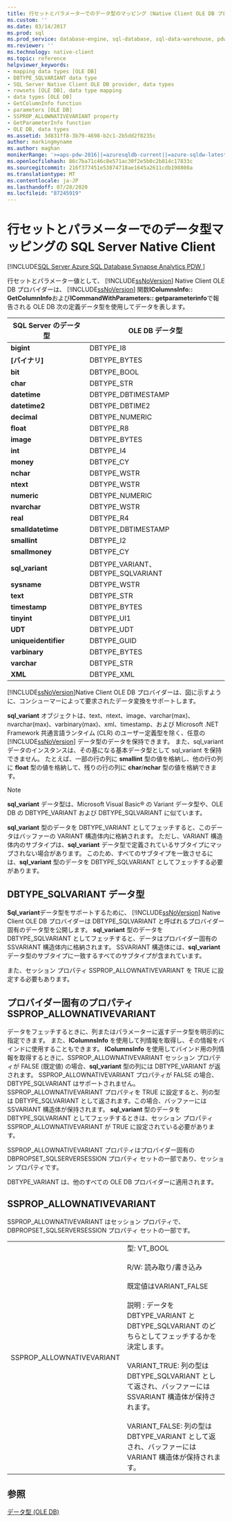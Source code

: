 ```yaml
---
title: 行セットとパラメーターでのデータ型のマッピング (Native Client OLE DB プロバイダー) |Microsoft Docs
ms.custom: ''
ms.date: 03/14/2017
ms.prod: sql
ms.prod_service: database-engine, sql-database, sql-data-warehouse, pdw
ms.reviewer: ''
ms.technology: native-client
ms.topic: reference
helpviewer_keywords:
- mapping data types [OLE DB]
- DBTYPE_SQLVARIANT data type
- SQL Server Native Client OLE DB provider, data types
- rowsets [OLE DB], data type mapping
- data types [OLE DB]
- GetColumnInfo function
- parameters [OLE DB]
- SSPROP_ALLOWNATIVEVARIANT property
- GetParameterInfo function
- OLE DB, data types
ms.assetid: 3d831ff8-3b79-4698-b2c1-2b5dd2f8235c
author: markingmyname
ms.author: maghan
monikerRange: '>=aps-pdw-2016||=azuresqldb-current||=azure-sqldw-latest||>=sql-server-2016||=sqlallproducts-allversions||>=sql-server-linux-2017||=azuresqldb-mi-current'
ms.openlocfilehash: 86c7ba71c46c8e571ac30f2e5b0c2b814c17833c
ms.sourcegitcommit: 216f377451e53874718ae1645a2611cdb198808a
ms.translationtype: MT
ms.contentlocale: ja-JP
ms.lasthandoff: 07/28/2020
ms.locfileid: "87245919"
---
```

# <a name="sql-server-native-client-data-type-mapping-in-rowsets-and-parameters"></a>行セットとパラメーターでのデータ型マッピングの SQL Server Native Client
[!INCLUDE[SQL Server Azure SQL Database Synapse Analytics PDW ](../../includes/applies-to-version/sql-asdb-asdbmi-asa-pdw.md)]

  行セットとパラメーター値として、 [!INCLUDE[ssNoVersion](../../includes/ssnoversion-md.md)] Native Client OLE DB プロバイダーは、 [!INCLUDE[ssNoVersion](../../includes/ssnoversion-md.md)] 関数**IColumnsInfo:: GetColumnInfo**および**ICommandWithParameters:: getparameterinfo**で報告される OLE DB 次の定義データ型を使用してデータを表します。  
  
|SQL Server のデータ型|OLE DB データ型|  
|--------------------------|----------------------|  
|**bigint**|DBTYPE_I8|  
|**[バイナリ]**|DBTYPE_BYTES|  
|**bit**|DBTYPE_BOOL|  
|**char**|DBTYPE_STR|  
|**datetime**|DBTYPE_DBTIMESTAMP|  
|**datetime2**|DBTYPE_DBTIME2|  
|**decimal**|DBTYPE_NUMERIC|  
|**float**|DBTYPE_R8|  
|**image**|DBTYPE_BYTES|  
|**int**|DBTYPE_I4|  
|**money**|DBTYPE_CY|  
|**nchar**|DBTYPE_WSTR|  
|**ntext**|DBTYPE_WSTR|  
|**numeric**|DBTYPE_NUMERIC|  
|**nvarchar**|DBTYPE_WSTR|  
|**real**|DBTYPE_R4|  
|**smalldatetime**|DBTYPE_DBTIMESTAMP|  
|**smallint**|DBTYPE_I2|  
|**smallmoney**|DBTYPE_CY|  
|**sql_variant**|DBTYPE_VARIANT、DBTYPE_SQLVARIANT|  
|**sysname**|DBTYPE_WSTR|  
|**text**|DBTYPE_STR|  
|**timestamp**|DBTYPE_BYTES|  
|**tinyint**|DBTYPE_UI1|  
|**UDT**|DBTYPE_UDT|  
|**uniqueidentifier**|DBTYPE_GUID|  
|**varbinary**|DBTYPE_BYTES|  
|**varchar**|DBTYPE_STR|  
|**XML**|DBTYPE_XML|  
  
 [!INCLUDE[ssNoVersion](../../includes/ssnoversion-md.md)]Native Client OLE DB プロバイダーは、図に示すように、コンシューマーによって要求されたデータ変換をサポートします。  
  
 **sql_variant** オブジェクトは、text、ntext、image、varchar(max)、nvarchar(max)、varbinary(max)、xml、timestamp、および Microsoft .NET Framework 共通言語ランタイム (CLR) のユーザー定義型を除く、任意の [!INCLUDE[ssNoVersion](../../includes/ssnoversion-md.md)] データ型のデータを保持できます。 また、sql_variant データのインスタンスは、その基になる基本データ型として sql_variant を保持できません。 たとえば、一部の行の列に **smallint** 型の値を格納し、他の行の列に **float** 型の値を格納して、残りの行の列に **char**/**nchar** 型の値を格納できます。  
  
> [!NOTE]  
>  **sql_variant** データ型は、Microsoft Visual Basic® の Variant データ型や、OLE DB の DBTYPE_VARIANT および DBTYPE_SQLVARIANT に似ています。  
  
 **sql_variant** 型のデータを DBTYPE_VARIANT としてフェッチすると、このデータはバッファーの VARIANT 構造体内に格納されます。 ただし、VARIANT 構造体内のサブタイプは、**sql_variant** データ型で定義されているサブタイプにマップされない場合があります。 このため、すべてのサブタイプを一致させるには、**sql_variant** 型のデータを DBTYPE_SQLVARIANT としてフェッチする必要があります。  
  
## <a name="dbtype_sqlvariant-data-type"></a>DBTYPE_SQLVARIANT データ型  
 **Sql_variant**データ型をサポートするために、 [!INCLUDE[ssNoVersion](../../includes/ssnoversion-md.md)] Native Client OLE DB プロバイダーは DBTYPE_SQLVARIANT と呼ばれるプロバイダー固有のデータ型を公開します。 **sql_variant** 型のデータを DBTYPE_SQLVARIANT としてフェッチすると、データはプロバイダー固有の SSVARIANT 構造体内に格納されます。 SSVARIANT 構造体には、**sql_variant** データ型のサブタイプに一致するすべてのサブタイプが含まれています。  
  
 また、セッション プロパティ SSPROP_ALLOWNATIVEVARIANT を TRUE に設定する必要もあります。  
  
## <a name="provider-specific-property-ssprop_allownativevariant"></a>プロバイダー固有のプロパティ SSPROP_ALLOWNATIVEVARIANT  
 データをフェッチするときに、列またはパラメーターに返すデータ型を明示的に指定できます。 また、**IColumnsInfo** を使用して列情報を取得し、その情報をバインドに使用することもできます。 **IColumnsInfo** を使用してバインド用の列情報を取得するときに、SSPROP_ALLOWNATIVEVARIANT セッション プロパティが FALSE (既定値) の場合、**sql_variant** 型の列には DBTYPE_VARIANT が返されます。 SSPROP_ALLOWNATIVEVARIANT プロパティが FALSE の場合、DBTYPE_SQLVARIANT はサポートされません。 SSPROP_ALLOWNATIVEVARIANT プロパティを TRUE に設定すると、列の型は DBTYPE_SQLVARIANT として返されます。この場合、バッファーには SSVARIANT 構造体が保持されます。 **sql_variant** 型のデータを DBTYPE_SQLVARIANT としてフェッチするときは、セッション プロパティ SSPROP_ALLOWNATIVEVARIANT が TRUE に設定されている必要があります。  
  
 SSPROP_ALLOWNATIVEVARIANT プロパティはプロバイダー固有の DBPROPSET_SQLSERVERSESSION プロパティ セットの一部であり、セッション プロパティです。  
  
 DBTYPE_VARIANT は、他のすべての OLE DB プロバイダーに適用されます。  
  
## <a name="ssprop_allownativevariant"></a>SSPROP_ALLOWNATIVEVARIANT  
 SSPROP_ALLOWNATIVEVARIANT はセッション プロパティで、DBPROPSET_SQLSERVERSESSION プロパティ セットの一部です。  
  
|||  
|-|-|  
|SSPROP_ALLOWNATIVEVARIANT|型: VT_BOOL<br /><br /> R/W: 読み取り/書き込み<br /><br /> 既定値はVARIANT_FALSE<br /><br /> 説明 : データを DBTYPE_VARIANT と DBTYPE_SQLVARIANT のどちらとしてフェッチするかを決定します。<br /><br /> VARIANT_TRUE: 列の型は DBTYPE_SQLVARIANT として返され、バッファーには SSVARIANT 構造体が保持されます。<br /><br /> VARIANT_FALSE: 列の型は DBTYPE_VARIANT として返され、バッファーには VARIANT 構造体が保持されます。|  
  
## <a name="see-also"></a>参照  
 [データ型 &#40;OLE DB&#41;](../../relational-databases/native-client-ole-db-data-types/data-types-ole-db.md)  
  
  
